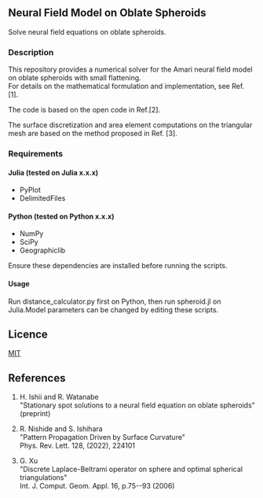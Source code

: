## **Neural Field Model on Oblate Spheroids**

Solve neural field equations on oblate spheroids.

### **Description**

This repository provides a numerical solver for the Amari neural field model on oblate spheroids with small flattening.  
For details on the mathematical formulation and implementation, see Ref. [1].

The code is based on the open code in Ref.[2].

The surface discretization and area element computations on the triangular mesh are based on the method proposed in Ref. [3].

### **Requirements**

#### **Julia (tested on Julia x.x.x)**
- PyPlot  
- DelimitedFiles  

#### **Python (tested on Python x.x.x)**
- NumPy  
- SciPy  
- Geographiclib  

Ensure these dependencies are installed before running the scripts.

#### **Usage**

Run distance_calculator.py first on Python, then run spheroid.jl on Julia.Model parameters can be changed by editing these scripts.

## Licence

[MIT](https://github.com/tcnksm/tool/blob/master/LICENCE)

## References
1. H. Ishii and R. Watanabe <br>
"Stationary spot solutions to a neural field equation on oblate spheroids" (preprint) <br>

2. R. Nishide and S. Ishihara <br>
"Pattern Propagation Driven by Surface Curvature"<br>
Phys. Rev. Lett. 128, (2022), 224101 <br>

3. G. Xu <br>
"Discrete Laplace-Beltrami operator on sphere and optimal spherical triangulations"<br>
Int. J. Comput. Geom. Appl. 16, p.75--93 (2006) <br>
